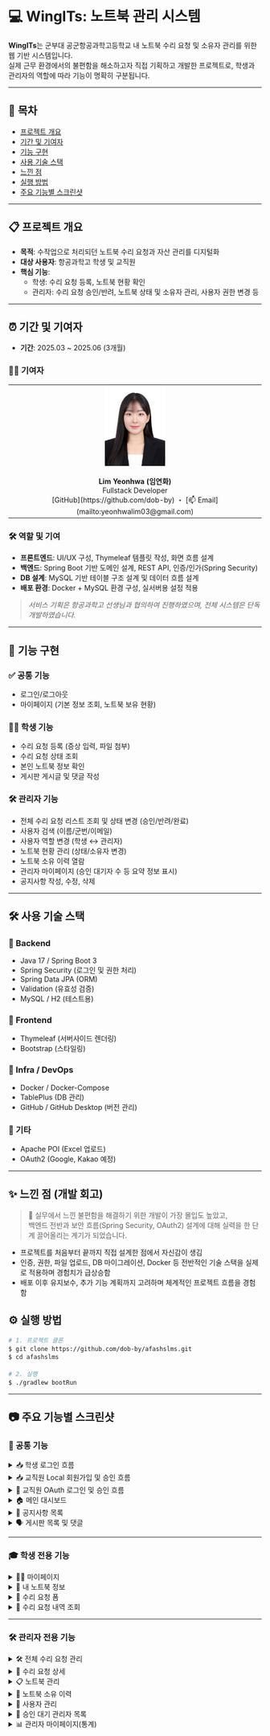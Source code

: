 # 💻 WingITs: 노트북 관리 시스템

**WingITs**는 군부대 공군항공과학고등학교 내 노트북 수리 요청 및 소유자 관리를 위한 웹 기반 시스템입니다.  
실제 근무 환경에서의 불편함을 해소하고자 직접 기획하고 개발한 프로젝트로, 학생과 관리자의 역할에 따라 기능이 명확히 구분됩니다.

---

## 📌 목차

- [프로젝트 개요](#-프로젝트-개요)
- [기간 및 기여자](#-기간-및-기여자)
- [기능 구현](#-기능-구현)
- [사용 기술 스택](#-사용-기술-스택)
- [느낀 점](#-느낀-점-개발-회고)
- [실행 방법](%EF%B8%8F-실행-방법)
- [주요 기능별 스크린샷](#-주요-기능별-스크린샷)

---

## 📋 프로젝트 개요

- **목적**: 수작업으로 처리되던 노트북 수리 요청과 자산 관리를 디지털화
- **대상 사용자**: 항공과학고 학생 및 교직원
- **핵심 기능**:
  - 학생: 수리 요청 등록, 노트북 현황 확인
  - 관리자: 수리 요청 승인/반려, 노트북 상태 및 소유자 관리, 사용자 권한 변경 등

---

## ⏰ 기간 및 기여자

- **기간**: 2025.03 ~ 2025.06 (3개월)
### 🙋‍♀️ 기여자

<table>
  <tr>
    <td align="center">
      <img src="./images/author-profile.jpg" width="120" /><br/><br/>
      <strong>Lim Yeonhwa (임연화)</strong><br/>
Fullstack Developer<br/>
[GitHub](https://github.com/dob-by) ・ [📫 Email](mailto:yeonhwalim03@gmail.com)
    </td>
  </tr>
</table>

### 🛠 역할 및 기여

- **프론트엔드**: UI/UX 구성, Thymeleaf 템플릿 작성, 화면 흐름 설계
- **백엔드**: Spring Boot 기반 도메인 설계, REST API, 인증/인가(Spring Security)
- **DB 설계**: MySQL 기반 테이블 구조 설계 및 데이터 흐름 설계
- **배포 환경**: Docker + MySQL 환경 구성, 실서버용 설정 적용
> *서비스 기획은 항공과학고 선생님과 협의하여 진행하였으며, 전체 시스템은 단독 개발하였습니다.*

---

## 🚀 기능 구현

### ✅ 공통 기능

- 로그인/로그아웃
- 마이페이지 (기본 정보 조회, 노트북 보유 현황)

### 🙋‍♀️ 학생 기능

- 수리 요청 등록 (증상 입력, 파일 첨부)
- 수리 요청 상태 조회
- 본인 노트북 정보 확인
- 게시판 게시글 및 댓글 작성

### 🛠 관리자 기능

- 전체 수리 요청 리스트 조회 및 상태 변경 (승인/반려/완료)
- 사용자 검색 (이름/군번/이메일)
- 사용자 역할 변경 (학생 ↔ 관리자)
- 노트북 현황 관리 (상태/소유자 변경)
- 노트북 소유 이력 열람
- 관리자 마이페이지 (승인 대기자 수 등 요약 정보 표시)
- 공지사항 작성, 수정, 삭제

---

## 🛠 사용 기술 스택

### 📌 Backend

- Java 17 / Spring Boot 3
- Spring Security (로그인 및 권한 처리)
- Spring Data JPA (ORM)
- Validation (유효성 검증)
- MySQL / H2 (테스트용)

### 📌 Frontend

- Thymeleaf (서버사이드 렌더링)
- Bootstrap (스타일링)

### 📌 Infra / DevOps

- Docker / Docker-Compose
- TablePlus (DB 관리)
- GitHub / GitHub Desktop (버전 관리)

### 📌 기타

- Apache POI (Excel 업로드)
- OAuth2 (Google, Kakao 예정)

---

## ✨ 느낀 점 (개발 회고)

> 🚀 실무에서 느낀 불편함을 해결하기 위한 개발이 가장 몰입도 높았고,  
> 백엔드 전반과 보안 흐름(Spring Security, OAuth2) 설계에 대해 실력을 한 단계 끌어올리는 계기가 되었습니다.

- 프로젝트를 처음부터 끝까지 직접 설계한 점에서 자신감이 생김
- 인증, 권한, 파일 업로드, DB 마이그레이션, Docker 등 전반적인 기술 스택을 실제로 적용하며 경험치가 급상승함
- 배포 이후 유지보수, 추가 기능 계획까지 고려하며 체계적인 프로젝트 흐름을 경험함

## ⚙️ 실행 방법

```bash
# 1. 프로젝트 클론
$ git clone https://github.com/dob-by/afashslms.git
$ cd afashslms

# 2. 실행
$ ./gradlew bootRun

```
---
## 📷 주요 기능별 스크린샷

### 🧩 공통 기능

<details>
<summary>📥 학생 로그인 흐름</summary>

학생은 DB에 사전 등록된 정보를 기반으로 로컬 로그인합니다.  
- 아이디: 군번  
- 초기 비밀번호: 군번 + 생년월일 6자리

로그인 후 마이페이지로 이동하여 비밀번호를 변경하고,  
노트북 정보 및 수리 요청 기능을 사용할 수 있습니다.

![학생 로그인 흐름](./images/student-login.gif)
</details>

<details>
  <summary>📥 교직원 Local 회원가입 및 승인 흐름</summary>

  교직원은 이메일, 이름, 군번, 비밀번호를 입력해 로컬 계정으로 회원가입할 수 있습니다.  
  회원가입 후 로그인하면 추가 정보를 입력해야 하며, 총괄 관리자의 승인을 받아야 시스템을 이용할 수 있습니다.

  - 회원가입: 이름, 군번, 이메일, 비밀번호 입력 → 가입  
  - 로그인: 로컬 로그인 → `/admin/mypage` 페이지로 이동  
  - 추가 정보 입력 후 저장 → 승인 대기 상태 진입  
  - 승인되기 전에는 로그인 제한 안내가 표시됩니다.

  ![Local 회원가입 흐름](./images/teacher-signup-local.gif)
</details>

<details>
  <summary>🔐 교직원 OAuth 로그인 및 승인 흐름</summary>

  교직원은 카카오 또는 구글 계정으로 OAuth 로그인을 할 수 있으며,  
  최초 로그인 시 추가 정보를 입력하고 총괄 관리자의 승인을 받아야 합니다.

  - 로그인: 카카오 또는 구글 계정으로 로그인  
  - 최초 로그인 시 추가정보 입력 폼으로 이동  
  - 이름, 군번, 소속 등 추가 정보 입력 → 저장 
  - 승인 대기 상태 진입 → 승인되기 전까지 로그인 제한 안내 표시

  ![OAuth 로그인 흐름](./images/teacher-signup-oauth.gif)
</details>

<details>
  <summary>🏠 메인 대시보드</summary>

  최근 공지사항 및 게시글 요약을 확인할 수 있으며, FAQ로 이동할 수 있습니다.

  ![메인 화면](./images/main-page.png)
</details>

<details>
  <summary>📑 공지사항 목록</summary>

  공지사항은 페이징, 검색, 파일 첨부 기능을 제공합니다.

  ![공지사항](./images/notice-list.png)
</details>

<details>
  <summary>🗣 게시판 목록 및 댓글</summary>

  게시글/댓글 작성과 조회수 확인이 가능합니다.

  ![게시판](./images/post-list.png)
</details>

---

### 🎓 학생 전용 기능

<details>
  <summary>🧑‍💻 마이페이지</summary>

  내 정보, 노트북 정보, 수리 내역 등을 확인할 수 있습니다.

  ![마이페이지](./images/student-mypage.png)
</details>

<details>
  <summary>📄 내 노트북 정보</summary>

  보유 중인 노트북의 상세 정보를 확인할 수 있습니다.

  ![내 노트북](./images/student-laptop.png)
</details>

<details>
  <summary>📝 수리 요청 폼</summary>

  문제 유형과 상세 내용을 입력하여 수리 요청을 보낼 수 있습니다.

  ![수리 요청](./images/repair-request.png)
</details>

<details>
  <summary>🧾 수리 요청 내역 조회</summary>

  본인이 제출한 요청의 상태를 확인할 수 있습니다.

  ![수리 내역](./images/student-repair-history.png)
</details>

---

### 🛠 관리자 전용 기능

<details>
  <summary>🛠 전체 수리 요청 관리</summary>

  수리 요청 목록을 검색/조회하고 상태를 변경할 수 있습니다.

  ![수리 요청 관리](./images/admin-repair-manage.png)
</details>

<details>
  <summary>📌 수리 요청 상세</summary>

  각 요청의 세부 내용을 확인하고 상태를 변경할 수 있습니다.

  ![수리 상세](./images/admin-repair-detail.png)
</details>

<details>
  <summary>📋 노트북 관리</summary>

  전체 노트북 목록을 조회하고 상태를 확인할 수 있습니다.

  ![노트북 관리](./images/admin-laptop-list.png)
</details>

<details>
  <summary>📂 노트북 소유 이력</summary>

  소유 이력 확인 및 (총괄 관리자에 한해) 변경이 가능합니다.

  ![소유 이력](./images/admin-laptop-ownership.png)
</details>

<details>
  <summary>👥 사용자 관리</summary>

  사용자 검색 및 상세정보 확인이 가능하며, 역할 변경도 가능합니다.

  ![사용자 관리](./images/admin-user-manage.png)
</details>

<details>
  <summary>🙋 승인 대기 관리자 목록</summary>

  관리자 등록 요청을 승인할 수 있습니다.

  ![승인 대기 관리자](./images/admin-pending-approval.png)
</details>

<details>
  <summary>📊 관리자 마이페이지(통계)</summary>

  수리 요청 통계 정보를 시각적으로 확인할 수 있습니다.

  ![관리자 마이페이지](./images/admin-mypage-stats.png)
</details>
